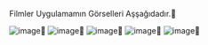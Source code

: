 Filmler Uygulamamın Görselleri Aşşağıdadır.📱


![image](https://github.com/user-attachments/assets/e259c8e9-3072-4890-9e43-6ffc689c915d)📱
![image](https://github.com/user-attachments/assets/02d028e5-4edd-4a2b-8308-3515568a84db)📱
![image](https://github.com/user-attachments/assets/9506dd06-ca56-46e2-a212-4ed10cfc8553)📱
![image](https://github.com/user-attachments/assets/873479dd-45a7-49ab-9c68-208878a7ed21)📱
![image](https://github.com/user-attachments/assets/e63e9019-3160-4f62-921b-2c8f424992de)📱

